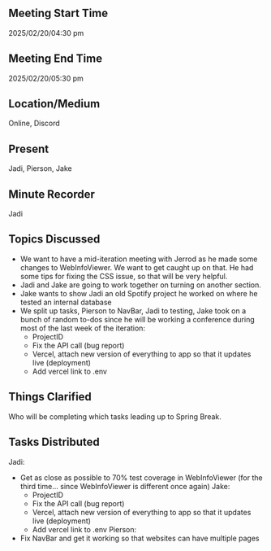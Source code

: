 ## Meeting Start Time

2025/02/20/04:30 pm
## Meeting End Time

2025/02/20/05:30 pm

## Location/Medium
Online, Discord
## Present

Jadi, Pierson, Jake
## Minute Recorder

Jadi
## Topics Discussed
- We want to have a mid-iteration meeting with Jerrod as he made some changes to WebInfoViewer. We want to get caught up on that. He had some tips for fixing the CSS issue, so that will be very helpful.
- Jadi and Jake are going to work together on turning on another section.
- Jake wants to show Jadi an old Spotify project he worked on where he tested an internal database
- We split up tasks, Pierson to NavBar, Jadi to testing, Jake took on a bunch of random to-dos since he will be working a conference during most of the last week of the iteration:
  - ProjectID
  - Fix the API call (bug report)
  - Vercel, attach new version of everything to app so that it updates live (deployment)
  - Add vercel link to .env

## Things Clarified
Who will be completing which tasks leading up to Spring Break.

## Tasks Distributed
Jadi:
- Get as close as possible to 70% test coverage in WebInfoViewer (for the third time... since WebInfoViewer is different once again)
Jake:
  - ProjectID
  - Fix the API call (bug report)
  - Vercel, attach new version of everything to app so that it updates live (deployment)
  - Add vercel link to .env
Pierson:
- Fix NavBar and get it working so that websites can have multiple pages
